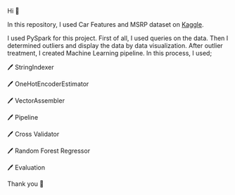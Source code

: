 Hi :wave:

In this repository, I used Car Features and MSRP dataset on [Kaggle](https://www.kaggle.com/CooperUnion/cardataset).

I used PySpark for this project. First of all, I used queries on the data. Then I determined outliers and display the data by data visualization. After outlier treatment,
I created Machine Learning pipeline. In this process, I used;

:pen: StringIndexer

:pen: OneHotEncoderEstimator

:pen: VectorAssembler

:pen: Pipeline

:pen: Cross Validator

:pen: Random Forest Regressor

:pen: Evaluation


Thank you :tulip:
